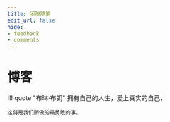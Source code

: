 ```yaml
---
title: 闲隙随笔
edit_url: false
hide:
- feedback
- comments
---
```


# 博客

!!! quote "布琳·布朗"
    拥有自己的人生，爱上真实的自己，

    这将是我们所做的最勇敢的事。
